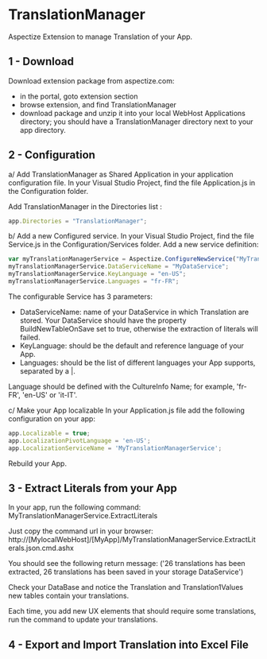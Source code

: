 # TranslationManager
Aspectize Extension to manage Translation of your App.

## 1 - Download

Download extension package from aspectize.com:
- in the portal, goto extension section
- browse extension, and find TranslationManager
- download package and unzip it into your local WebHost Applications directory; you should have a TranslationManager directory next to your app directory.

## 2 - Configuration

a/ Add TranslationManager as Shared Application in your application configuration file.
In your Visual Studio Project, find the file Application.js in the Configuration folder.

Add TranslationManager in the Directories list :
```javascript
app.Directories = "TranslationManager";
```

b/ Add a new Configured service.
In your Visual Studio Project, find the file Service.js in the Configuration/Services folder.
Add a new service definition:
```javascript
var myTranslationManagerService = Aspectize.ConfigureNewService("MyTranslationManagerService", aas.ConfigurableServices.TranslationManagerService);
myTranslationManagerService.DataServiceName = "MyDataService";
myTranslationManagerService.KeyLanguage = "en-US";
myTranslationManagerService.Languages = "fr-FR";
```

The configurable Service has 3 parameters:
- DataServiceName: name of your DataService in which Translation are stored. Your DataService should have the property BuildNewTableOnSave set to true, otherwise the extraction of literals will failed.
- KeyLanguage: should be the default and reference language of your App.  
- Languages: should be the list of different languages your App supports, separated by a |.

Language should be defined with the CultureInfo Name; for example, 'fr-FR', 'en-US' or 'it-IT'.

c/ Make your App localizable
In your Application.js file add the following configuration on your app:

```javascript
app.Localizable = true;
app.LocalizationPivotLanguage = 'en-US';
app.LocalizationServiceName = 'MyTranslationManagerService';
```
Rebuild your App.

## 3 - Extract Literals from your App

In your app, run the following command:
MyTranslationManagerService.ExtractLiterals

Just copy the command url in your browser:
http://[MylocalWebHost]/[MyApp]/MyTranslationManagerService.ExtractLiterals.json.cmd.ashx

You should see the following return message:
('26 translations has been extracted, 26 translations has been saved in your storage DataService')

Check your DataBase and notice the Translation and Translation1Values new tables contain your translations.

Each time, you add new UX elements that should require some translations, run the command to update your translations.

## 4 - Export and Import Translation into Excel File







